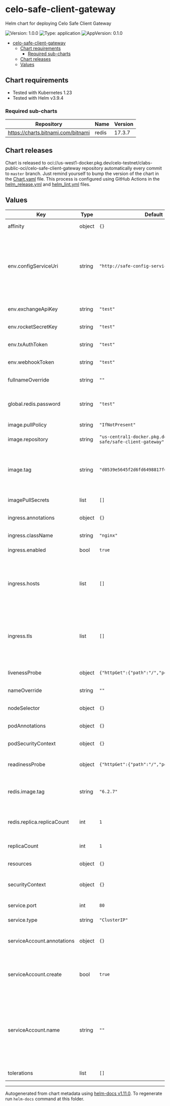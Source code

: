 # celo-safe-client-gateway

Helm chart for deploying Celo Safe Client Gateway

![Version: 1.0.0](https://img.shields.io/badge/Version-1.0.0-informational?style=flat-square) ![Type: application](https://img.shields.io/badge/Type-application-informational?style=flat-square) ![AppVersion: 0.1.0](https://img.shields.io/badge/AppVersion-0.1.0-informational?style=flat-square)

- [celo-safe-client-gateway](#celo-safe-client-gateway)
  - [Chart requirements](#chart-requirements)
    - [Required sub-charts](#required-sub-charts)
  - [Chart releases](#chart-releases)
  - [Values](#values)

## Chart requirements

- Tested with Kubernetes 1.23
- Tested with Helm v3.9.4

### Required sub-charts

| Repository | Name | Version |
|------------|------|---------|
| https://charts.bitnami.com/bitnami | redis | 17.3.7 |

## Chart releases

Chart is released to oci://us-west1-docker.pkg.dev/celo-testnet/clabs-public-oci/celo-safe-client-gateway repository automatically every commit to `master` branch.
Just remind yourself to bump the version of the chart in the [Chart.yaml](./Chart.yaml) file.
This process is configured using GitHub Actions in the [helm_release.yml](../../.github/workflows/helm_release.yml)
and [helm_lint.yml](../../.github/workflows/helm_lint.yml) files.

## Values

| Key | Type | Default | Description |
|-----|------|---------|-------------|
| affinity | object | `{}` | Kubernetes pod affinity |
| env.configServiceUri | string | `"http://safe-config-service"` | URI of the safe-config-service. Normally the safe-config-service Kubernetes svc. |
| env.exchangeApiKey | string | `"test"` | Key for exchange API |
| env.rocketSecretKey | string | `"test"` | Secret key for Rocket |
| env.txAuthToken | string | `"test"` | Transaction Service Auth Token |
| env.webhookToken | string | `"test"` | Token for the webhook |
| fullnameOverride | string | `""` | Chart full name override |
| global.redis.password | string | `"test"` | Redis depencency chart password |
| image.pullPolicy | string | `"IfNotPresent"` | Image pullpolicy |
| image.repository | string | `"us-central1-docker.pkg.dev/clabs-gnosis-safe/safe-client-gateway"` | Image repository |
| image.tag | string | `"d0539e5645f2d6fd6498817f64d7a10d7bde96a1"` | Image tag Overrides the image tag whose default is the chart appVersion. |
| imagePullSecrets | list | `[]` | Image pull secrets |
| ingress.annotations | object | `{}` | Custom Ingress annotations  |
| ingress.className | string | `"nginx"` | Ingress class name |
| ingress.enabled | bool | `true` | Ingress enabled |
| ingress.hosts | list | `[]` | List of hosts to expose safe-client-gateway. See values.yaml for an example. |
| ingress.tls | list | `[]` | TLS secret for exposing safe-client-gateway with https. See values.yaml for an example. |
| livenessProbe | object | `{"httpGet":{"path":"/","port":"http"}}` | Liveness probe configuration |
| nameOverride | string | `""` | Chart name override |
| nodeSelector | object | `{}` | Kubernetes node selector |
| podAnnotations | object | `{}` | Custom pod annotations |
| podSecurityContext | object | `{}` | Custom pod security context |
| readinessProbe | object | `{"httpGet":{"path":"/","port":"http"}}` | Readiness probe configuration |
| redis.image.tag | string | `"6.2.7"` | Redis depencency Docker image version |
| redis.replica.replicaCount | int | `1` | Redis depencency number of replicas |
| replicaCount | int | `1` | Number of deployment replicas |
| resources | object | `{}` | Container resources |
| securityContext | object | `{}` | Custom container security context |
| service.port | int | `80` | Kubernetes Service Type |
| service.type | string | `"ClusterIP"` | Kubernetes Service Type |
| serviceAccount.annotations | object | `{}` | Annotations to add to the service account |
| serviceAccount.create | bool | `true` | Specifies whether a service account should be created |
| serviceAccount.name | string | `""` | The name of the service account to use. If not set and create is true, a name is generated using the fullname template |
| tolerations | list | `[]` | Kubernetes tolerations |

----------------------------------------------
Autogenerated from chart metadata using [helm-docs v1.11.0](https://github.com/norwoodj/helm-docs/releases/v1.11.0). To regenerate run `helm-docs` command at this folder.
